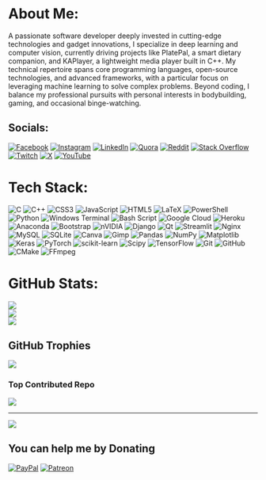 #  About Me:
A passionate software developer deeply invested in cutting-edge technologies and gadget innovations, I specialize in deep learning and computer vision, currently driving projects like PlatePal, a smart dietary companion, and KAPlayer, a lightweight media player built in C++. My technical repertoire spans core programming languages, open-source technologies, and advanced frameworks, with a particular focus on leveraging machine learning to solve complex problems. Beyond coding, I balance my professional pursuits with personal interests in bodybuilding, gaming, and occasional binge-watching.


##  Socials:
[![Facebook](https://img.shields.io/badge/Facebook-%231877F2.svg?logo=Facebook&logoColor=white)](https://facebook.com/kongkirti) [![Instagram](https://img.shields.io/badge/Instagram-%23E4405F.svg?logo=Instagram&logoColor=white)](https://instagram.com/vegam005) [![LinkedIn](https://img.shields.io/badge/LinkedIn-%230077B5.svg?logo=linkedin&logoColor=white)](https://linkedin.com/in/vegam005) [![Quora](https://img.shields.io/badge/Quora-%23B92B27.svg?logo=Quora&logoColor=white)](https://quora.com/profile/Kirti-Raj-165) [![Reddit](https://img.shields.io/badge/Reddit-%23FF4500.svg?logo=Reddit&logoColor=white)](https://reddit.com/user/vegam_05) [![Stack Overflow](https://img.shields.io/badge/-Stackoverflow-FE7A16?logo=stack-overflow&logoColor=white)](https://stackoverflow.com/users/29151573) [![Twitch](https://img.shields.io/badge/Twitch-%239146FF.svg?logo=Twitch&logoColor=white)](https://twitch.tv/vegam005) [![X](https://img.shields.io/badge/X-black.svg?logo=X&logoColor=white)](https://x.com/vegam005) [![YouTube](https://img.shields.io/badge/YouTube-%23FF0000.svg?logo=YouTube&logoColor=white)](https://youtube.com/@vegam05) 

#  Tech Stack:
![C](https://img.shields.io/badge/c-%2300599C.svg?style=for-the-badge&logo=c&logoColor=white) ![C++](https://img.shields.io/badge/c++-%2300599C.svg?style=for-the-badge&logo=c%2B%2B&logoColor=white) ![CSS3](https://img.shields.io/badge/css3-%231572B6.svg?style=for-the-badge&logo=css3&logoColor=white) ![JavaScript](https://img.shields.io/badge/javascript-%23323330.svg?style=for-the-badge&logo=javascript&logoColor=%23F7DF1E) ![HTML5](https://img.shields.io/badge/html5-%23E34F26.svg?style=for-the-badge&logo=html5&logoColor=white) ![LaTeX](https://img.shields.io/badge/latex-%23008080.svg?style=for-the-badge&logo=latex&logoColor=white) ![PowerShell](https://img.shields.io/badge/PowerShell-%235391FE.svg?style=for-the-badge&logo=powershell&logoColor=white) ![Python](https://img.shields.io/badge/python-3670A0?style=for-the-badge&logo=python&logoColor=ffdd54) ![Windows Terminal](https://img.shields.io/badge/Windows%20Terminal-%234D4D4D.svg?style=for-the-badge&logo=windows-terminal&logoColor=white) ![Bash Script](https://img.shields.io/badge/bash_script-%23121011.svg?style=for-the-badge&logo=gnu-bash&logoColor=white) ![Google Cloud](https://img.shields.io/badge/GoogleCloud-%234285F4.svg?style=for-the-badge&logo=google-cloud&logoColor=white) ![Heroku](https://img.shields.io/badge/heroku-%23430098.svg?style=for-the-badge&logo=heroku&logoColor=white) ![Anaconda](https://img.shields.io/badge/Anaconda-%2344A833.svg?style=for-the-badge&logo=anaconda&logoColor=white) ![Bootstrap](https://img.shields.io/badge/bootstrap-%238511FA.svg?style=for-the-badge&logo=bootstrap&logoColor=white) ![nVIDIA](https://img.shields.io/badge/cuda-000000.svg?style=for-the-badge&logo=nVIDIA&logoColor=green) ![Django](https://img.shields.io/badge/django-%23092E20.svg?style=for-the-badge&logo=django&logoColor=white) ![Qt](https://img.shields.io/badge/Qt-%23217346.svg?style=for-the-badge&logo=Qt&logoColor=white) ![Streamlit](https://img.shields.io/badge/Streamlit-%23FE4B4B.svg?style=for-the-badge&logo=streamlit&logoColor=white) ![Nginx](https://img.shields.io/badge/nginx-%23009639.svg?style=for-the-badge&logo=nginx&logoColor=white) ![MySQL](https://img.shields.io/badge/mysql-4479A1.svg?style=for-the-badge&logo=mysql&logoColor=white) ![SQLite](https://img.shields.io/badge/sqlite-%2307405e.svg?style=for-the-badge&logo=sqlite&logoColor=white) ![Canva](https://img.shields.io/badge/Canva-%2300C4CC.svg?style=for-the-badge&logo=Canva&logoColor=white) ![Gimp](https://img.shields.io/badge/Gimp-657D8B?style=for-the-badge&logo=gimp&logoColor=FFFFFF) ![Pandas](https://img.shields.io/badge/pandas-%23150458.svg?style=for-the-badge&logo=pandas&logoColor=white) ![NumPy](https://img.shields.io/badge/numpy-%23013243.svg?style=for-the-badge&logo=numpy&logoColor=white) ![Matplotlib](https://img.shields.io/badge/Matplotlib-%23ffffff.svg?style=for-the-badge&logo=Matplotlib&logoColor=black) ![Keras](https://img.shields.io/badge/Keras-%23D00000.svg?style=for-the-badge&logo=Keras&logoColor=white) ![PyTorch](https://img.shields.io/badge/PyTorch-%23EE4C2C.svg?style=for-the-badge&logo=PyTorch&logoColor=white) ![scikit-learn](https://img.shields.io/badge/scikit--learn-%23F7931E.svg?style=for-the-badge&logo=scikit-learn&logoColor=white) ![Scipy](https://img.shields.io/badge/SciPy-%230C55A5.svg?style=for-the-badge&logo=scipy&logoColor=%white) ![TensorFlow](https://img.shields.io/badge/TensorFlow-%23FF6F00.svg?style=for-the-badge&logo=TensorFlow&logoColor=white) ![Git](https://img.shields.io/badge/git-%23F05033.svg?style=for-the-badge&logo=git&logoColor=white) ![GitHub](https://img.shields.io/badge/github-%23121011.svg?style=for-the-badge&logo=github&logoColor=white) ![CMake](https://img.shields.io/badge/CMake-%23008FBA.svg?style=for-the-badge&logo=cmake&logoColor=white) ![FFmpeg](https://shields.io/badge/FFmpeg-%23171717.svg?logo=ffmpeg&style=for-the-badge&labelColor=171717&logoColor=5cb85c) 
#  GitHub Stats:
![](https://github-readme-stats.vercel.app/api?username=vegam05&theme=merko&hide_border=false&include_all_commits=true&count_private=false)<br/>
![](https://github-readme-streak-stats.herokuapp.com/?user=vegam05&theme=merko&hide_border=false)<br/>
![](https://github-readme-stats.vercel.app/api/top-langs/?username=vegam05&theme=merko&hide_border=false&include_all_commits=true&count_private=false&layout=compact)

##  GitHub Trophies
![](https://github-profile-trophy.vercel.app/?username=vegam05&theme=shadow_green&no-frame=false&no-bg=false&margin-w=4)

###  Top Contributed Repo
![](https://github-contributor-stats.vercel.app/api?username=vegam05&limit=5&theme=merko&combine_all_yearly_contributions=true)

---
[![](https://visitcount.itsvg.in/api?id=vegam05&icon=9&color=3)](https://visitcount.itsvg.in)

  ##  You can help me by Donating
  [![PayPal](https://img.shields.io/badge/PayPal-00457C?style=for-the-badge&logo=paypal&logoColor=white)](https://paypal.me/vegam005) [![Patreon](https://img.shields.io/badge/Patreon-F96854?style=for-the-badge&logo=patreon&logoColor=white)](https://patreon.com/vegam005) 

  
